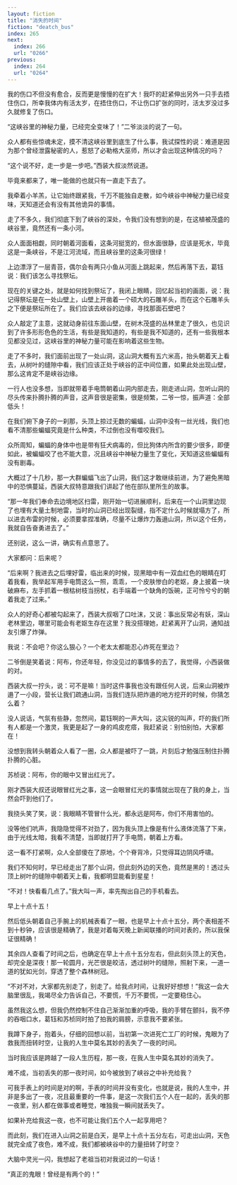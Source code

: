 ```yaml
---
layout: fiction
title: "消失的时间"
fiction: "deatch_bus"
index: 265
next:
  index: 266
  url: "0266"
previous:
  index: 264
  url: "0264"
---
```

我的伤口不但没有愈合，反而更是慢慢的在扩大！我吓的赶紧伸出另外一只手去捂住伤口，所幸我体内有活太岁，在捂住伤口，不让伤口扩张的同时，活太岁没过多久就修复了伤口。

“这峡谷里的神秘力量，已经完全变味了！”二爷淡淡的说了一句。

众人都有些惊魂未定，摸不清这峡谷里到底生了什么事，我试探性的说：难道是因为那个曾经泄露秘密的人，惹怒了必勒格大巫师，所以才会出现这种情况的吗？

“这个说不好，走一步是一步吧。”西装大叔淡然说道。

毕竟来都来了，唯一能做的也就只有一直走下去了。

我牵着小羊羔，让它始终跟紧我，千万不能独自走散，如今峡谷中神秘力量已经变味，天知道还会有没有其他诡异的事情。

走了不多久，我们彻底下到了峡谷的深处，令我们没有想到的是，在这植被茂盛的峡谷里，竟然还有一条小河。

众人面面相觑，同时朝着河面看，这条河挺宽的，但水面很静，应该是死水，毕竟这是一条峡谷，不是江河流域，而且峡谷里的这条河很绿！

上边漂浮了一层青苔，偶尔会有两只小鱼从河面上跳起来，然后再落下去，葛钰说：我们该怎么寻找祭坛。

现在的关键之处，就是如何找到祭坛了，我闭上眼睛，回忆起当初的画面，说：我记得祭坛是在一处山壁上，山壁上开凿着一个硕大的石雕羊头，而在这个石雕羊头之下便是祭坛所在了。我们应该去峡谷的边缘，寻找那面石壁吧？

众人敲定了主意，这就动身前往东面山壁，在树木茂盛的丛林里走了很久，也见识到了许多形形色色的生活，有些是我知道的，有些是我不知道的，还有一些我根本见都没见过，这峡谷里的神秘力量可能在影响着这些生物。

走了不多时，我们面前出现了一处山洞，这山洞大概有五六米高，抬头朝着天上看去，从树叶的缝隙中看，我们应该正处于峡谷的正中间位置，如果此处出现山壁，那么这肯定不是峡谷边缘。

一行人也没多想，当即就带着手电筒朝着山洞内部走去，刚走进山洞，忽听山洞的尽头传来扑腾扑腾的声音，这声音很是密集，很是频繁，二爷一惊，振声道：全部低头！

在我们俯下身子的一刹那，头顶上掠过无数的蝙蝠，山洞中没有一丝光线，我们也看不清那些蝙蝠究竟是什么种类，不过倒也没有噬咬我们。

众所周知，蝙蝠的身体中也是带有狂犬病毒的，但比狗体内所含的要少很多，即便如此，被蝙蝠咬了也不能大意，况且峡谷中神秘力量生了变化，天知道这些蝙蝠有没有剧毒。

大概过了十几秒，那一大群蝙蝠飞出了山洞，我们这才敢继续前进，为了避免黑暗中的恐惧蔓延，西装大叔特意跟我们讲起了他在部队里所生的故事。

“那一年我们奉命去边境地区扫雷，刚开始一切进展顺利，后来在一个山洞里边现了也埋有大量土制地雷，当时的山洞已经出现裂缝，指不定什么时候就塌方了，所以进去布雷的时候，必须要拿捏准确，尽量不让爆炸力轰遢山洞，所以这个任务，我就自告奋勇进去了。”

还别说，这么一讲，确实有点意思了。

大家都问：后来呢？

“后来啊？我进去之后埋好雷，临出来的时候，现黑暗中有一双血红色的眼睛在盯着我看，我举起军用手电筒这么一照，乖乖，一个皮肤惨白的老妪，身上披着一块破麻布，左手抓着一根枯树枝当拐杖，右手端着一个缺角的饭碗，正可怜兮兮的朝着我走了过来。”

众人的好奇心都被勾起来了，西装大叔咽了口吐沫，又说：事出反常必有妖，深山老林里边，哪里可能会有老妪生存在这里？我没搭理她，赶紧离开了山洞，通知战友引爆了炸弹。

我说：不会吧？你这么狠心？一个老太太都能忍心炸死在里边？

二爷倒是笑着说：阿布，你还年轻，你没见过的事情多的去了，我觉得，小西装做的对。

西装大叔一拧头，说：可不是嘛！当时这件事我也没有跟任何人说，后来山洞被炸遢了一小段，营长让我们疏通山洞，当我们连队把炸遢的地方挖开的时候，你猜怎么着？

没人说话，气氛有些静，忽然间，葛钰啊的一声大叫，这尖锐的叫声，吓的我们所有人都是一个激灵，我更是起了一身的鸡皮疙瘩，我赶紧说：别怕别怕，大家都在！

没想到我转头朝着众人看了一圈，众人都是被吓了一跳，片刻后才勉强压制住扑腾扑腾的心脏。

苏桢说：阿布，你的眼中又冒出红光了。

刚才西装大叔还说眼冒红光之事，这一会眼冒红光的事情就出现在了我的身上，当然会吓到他们了。

我挠头笑了笑，说：我眼睛不管冒什么光，都永远是阿布，你们不用害怕的。

没等他们吭声，我隐隐觉得不对劲了，因为我头顶上像是有什么液体流落了下来，由于光线太暗，我看不清楚，当即就打开了手电筒，朝着上方看。

这一看不打紧啊，众人全部傻在了原地，个个脊背冷，只觉得耳边阴风呼啸。

我们不知何时，早已经走出了那个山洞，但此刻外边的天色，竟然是黑的！透过头顶上树叶的缝隙中朝着天上看，我都明显能看到星星！

“不对！快看看几点了。”我大叫一声，率先掏出自己的手机看去。

早上十点十五！

然后低头朝着自己手腕上的机械表看了一眼，也是早上十点十五分，两个表相差不到十秒钟，应该很是精确了，我是对着每天晚上新闻联播的时间对表的，所以我保证很精确！

其余四人查看了时间之后，也确定在早上十点十五分左右，但此刻头顶上的天色，却完全是深夜！那一轮圆月，光芒很是皎洁，透过树叶的缝隙，照射下来，一道一道的犹如光剑，穿透了整个森林树冠。

“不对不对，大家都先别走了，别走了。给我点时间，让我好好想想！”我这一会大脑里很乱，我竭尽全力告诉自己，不要慌，千万不要慌，一定要稳住心。

虽然我这么想，但我仍然控制不住自己渐渐加重的呼吸，我的手臂在颤抖，我不停的吞咽口水，葛钰和苏桢同时拍了拍我的肩膀，示意我不要紧张。

我蹲下身子，抱着头，仔细的回想以前，当初第一次进死亡工厂的时候，鬼眼为了救我而扭转时空，让我的人生中莫名其妙的丢失了一夜的时间。

当时我应该是跨越了一段人生历程，那一夜，在我人生中莫名其妙的消失了。

难不成，当初丢失的那一夜时间，如今被放到了峡谷之中补充给我？

可我手表上的时间是对的啊，手表的时间并没有变化，也就是说，我的人生中，并非是多出了一夜，况且最重要的一件事，是这一次我们五个人在一起的，丢失的那一夜里，别人都在做事或者睡觉，唯独我一瞬间就丢失了。

如果补充给我这一夜，也不可能让我们五个人一起享用吧？

而此刻，我们在进入山洞之前是白天，是早上十点十五分左右，可走出山洞，天色就完全成了夜色，难不成，我们都被峡谷中的力量扭转了时空？

大脑中灵光一闪，我想起了老祖当初对我说过的一句话！

“真正的鬼眼！曾经是有两个的！”